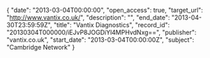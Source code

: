 {
  "date": "2013-03-04T00:00:00", 
  "open_access": true, 
  "target_url": "http://www.vantix.co.uk/", 
  "description": "", 
  "end_date": "2013-04-30T23:59:59Z", 
  "title": "Vantix Diagnostics", 
  "record_id": "20130304T000000/iEJvP8JOGDiYl4MPHvdNxg==", 
  "publisher": "vantix.co.uk", 
  "start_date": "2013-03-04T00:00:00Z", 
  "subject": "Cambridge Network"
}

